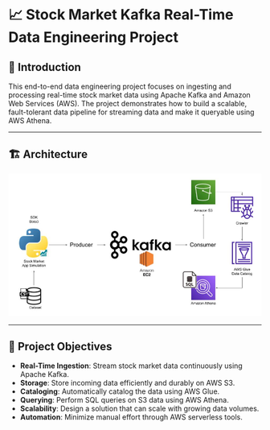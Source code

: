 # 📈 Stock Market Kafka Real-Time Data Engineering Project

## 🧠 Introduction

This end-to-end data engineering project focuses on ingesting and processing real-time stock market data using Apache Kafka and Amazon Web Services (AWS). The project demonstrates how to build a scalable, fault-tolerant data pipeline for streaming data and make it queryable using AWS Athena.

---

## 🏗️ Architecture

![Architecture Diagram](./Architecture.jpg)

---

## 🎯 Project Objectives

- **Real-Time Ingestion**: Stream stock market data continuously using Apache Kafka.
- **Storage**: Store incoming data efficiently and durably on AWS S3.
- **Cataloging**: Automatically catalog the data using AWS Glue.
- **Querying**: Perform SQL queries on S3 data using AWS Athena.
- **Scalability**: Design a solution that can scale with growing data volumes.
- **Automation**: Minimize manual effort through AWS serverless tools.
